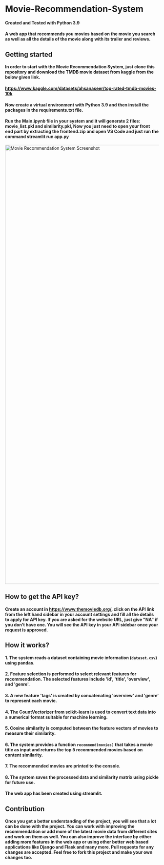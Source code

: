 # Movie-Recommendation-System

#### Created and Tested with Python 3.9

#### A web app that recommends you movies based on the movie you search as well as all the details of the movie along with its trailer and reviews.

## Getting started

#### In order to start with the Movie Recommendation System, just clone this repository and download the TMDB movie dataset from kaggle from the below given link.

#### https://www.kaggle.com/datasets/ahsanaseer/top-rated-tmdb-movies-10k

#### Now create a virtual environment with Python 3.9 and then install the packages in the requirements.txt file.

#### Run the Main.ipynb file in your system and it will generate 2 files: movie_list.pkl and similarity.pkl, Now you just need to open your front end part by extracting the frontend.zip and open VS Code and just run the command streamlit run app.py
<img width="1440" alt="Movie Recommendation System Screenshot" src="https://github.com/anu24765/Movie-Recommendation-System/assets/96810206/b7f0a545-3672-4c5c-9a78-4b2268d74ea5">



## How to get the API key?

#### Create an account in https://www.themoviedb.org/, click on the API link from the left hand sidebar in your account settings and fill all the details to apply for API key. If you are asked for the website URL, just give "NA" if you don't have one. You will see the API key in your API sidebar once your request is approved.
## How it works?

#### 1. The system reads a dataset containing movie information (`dataset.csv`) using pandas.

#### 2. Feature selection is performed to select relevant features for recommendation. The selected features include 'id', 'title', 'overview', and 'genre'.

#### 3. A new feature 'tags' is created by concatenating 'overview' and 'genre' to represent each movie.

#### 4. The CountVectorizer from scikit-learn is used to convert text data into a numerical format suitable for machine learning.

#### 5. Cosine similarity is computed between the feature vectors of movies to measure their similarity.

#### 6. The system provides a function `recommend(movies)` that takes a movie title as input and returns the top 5 recommended movies based on content similarity.

#### 7. The recommended movies are printed to the console.

#### 8. The system saves the processed data and similarity matrix using pickle for future use.

#### The web app has been created using streamlit.

## Contribution

#### Once you get a better understanding of the project, you will see that a lot can be done with the project. You can work with improving the recommendation or add more of the latest movie data from different sites and work on them as well. You can also improve the interface by either adding more features in the web app or using other better web based applications like Django and Flask and many more. Pull requests for any changes are accepted. Feel free to fork this project and make your own changes too.
